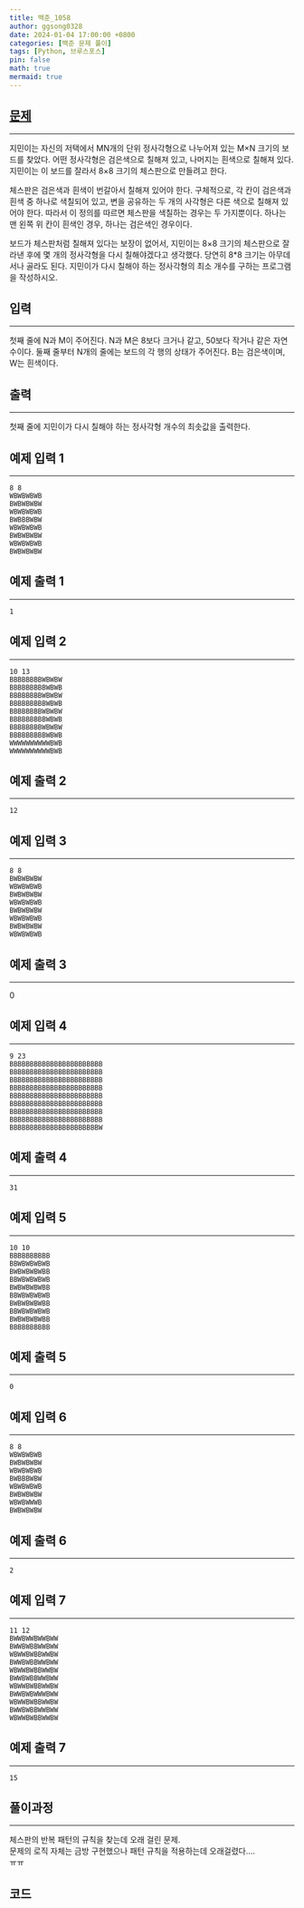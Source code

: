 ```yaml
---
title: 백준_1058
author: ggsong0328
date: 2024-01-04 17:00:00 +0800
categories: [백준 문제 풀이]
tags: [Python, 브루스포스]
pin: false
math: true
mermaid: true
---
```


## **[문제](https://www.acmicpc.net/problem/1018)**

---

지민이는 자신의 저택에서 MN개의 단위 정사각형으로 나누어져 있는 M×N 크기의 보드를 찾았다. 어떤 정사각형은 검은색으로 칠해져 있고, 나머지는 흰색으로 칠해져 있다. 지민이는 이 보드를 잘라서 8×8 크기의 체스판으로 만들려고 한다.

체스판은 검은색과 흰색이 번갈아서 칠해져 있어야 한다. 구체적으로, 각 칸이 검은색과 흰색 중 하나로 색칠되어 있고, 변을 공유하는 두 개의 사각형은 다른 색으로 칠해져 있어야 한다. 따라서 이 정의를 따르면 체스판을 색칠하는 경우는 두 가지뿐이다. 하나는 맨 왼쪽 위 칸이 흰색인 경우, 하나는 검은색인 경우이다.

보드가 체스판처럼 칠해져 있다는 보장이 없어서, 지민이는 8×8 크기의 체스판으로 잘라낸 후에 몇 개의 정사각형을 다시 칠해야겠다고 생각했다. 당연히 8\*8 크기는 아무데서나 골라도 된다. 지민이가 다시 칠해야 하는 정사각형의 최소 개수를 구하는 프로그램을 작성하시오.

## **입력**

---

첫째 줄에 N과 M이 주어진다. N과 M은 8보다 크거나 같고, 50보다 작거나 같은 자연수이다. 둘째 줄부터 N개의 줄에는 보드의 각 행의 상태가 주어진다. B는 검은색이며, W는 흰색이다.

## **출력**

---

첫째 줄에 지민이가 다시 칠해야 하는 정사각형 개수의 최솟값을 출력한다.

## 예제 입력 1

---

    8 8
    WBWBWBWB
    BWBWBWBW
    WBWBWBWB
    BWBBBWBW
    WBWBWBWB
    BWBWBWBW
    WBWBWBWB
    BWBWBWBW

## 예제 출력 1

---

    1

## 예제 입력 2

---

    10 13
    BBBBBBBBWBWBW
    BBBBBBBBBWBWB
    BBBBBBBBWBWBW
    BBBBBBBBBWBWB
    BBBBBBBBWBWBW
    BBBBBBBBBWBWB
    BBBBBBBBWBWBW
    BBBBBBBBBWBWB
    WWWWWWWWWWBWB
    WWWWWWWWWWBWB

## 예제 출력 2

---

    12

## 예제 입력 3

---

    8 8
    BWBWBWBW
    WBWBWBWB
    BWBWBWBW
    WBWBWBWB
    BWBWBWBW
    WBWBWBWB
    BWBWBWBW
    WBWBWBWB

## 예제 출력 3

---

0

## 예제 입력 4

---

    9 23
    BBBBBBBBBBBBBBBBBBBBBBB
    BBBBBBBBBBBBBBBBBBBBBBB
    BBBBBBBBBBBBBBBBBBBBBBB
    BBBBBBBBBBBBBBBBBBBBBBB
    BBBBBBBBBBBBBBBBBBBBBBB
    BBBBBBBBBBBBBBBBBBBBBBB
    BBBBBBBBBBBBBBBBBBBBBBB
    BBBBBBBBBBBBBBBBBBBBBBB
    BBBBBBBBBBBBBBBBBBBBBBW

## 예제 출력 4

---

    31

## 예제 입력 5

---

    10 10
    BBBBBBBBBB
    BBWBWBWBWB
    BWBWBWBWBB
    BBWBWBWBWB
    BWBWBWBWBB
    BBWBWBWBWB
    BWBWBWBWBB
    BBWBWBWBWB
    BWBWBWBWBB
    BBBBBBBBBB

## 예제 출력 5

---

    0

## 예제 입력 6

---

    8 8
    WBWBWBWB
    BWBWBWBW
    WBWBWBWB
    BWBBBWBW
    WBWBWBWB
    BWBWBWBW
    WBWBWWWB
    BWBWBWBW

## 예제 출력 6

---

    2

## 예제 입력 7

---

    11 12
    BWWBWWBWWBWW
    BWWBWBBWWBWW
    WBWWBWBBWWBW
    BWWBWBBWWBWW
    WBWWBWBBWWBW
    BWWBWBBWWBWW
    WBWWBWBBWWBW
    BWWBWBWWWBWW
    WBWWBWBBWWBW
    BWWBWBBWWBWW
    WBWWBWBBWWBW

## 예제 출력 7

---

    15

## **풀이과정**

---

체스판의 반복 패턴의 규칙을 찾는데 오래 걸린 문제. <br>
문제의 로직 자체는 금방 구현했으나 패턴 규칙을 적용하는데 오래걸렸다....<br>
ㅠㅠ

## **코드**

<script src="https://gist.github.com/ggsong0328/37f504a5718725489a3917a8b9a0f72b.js"></script>
